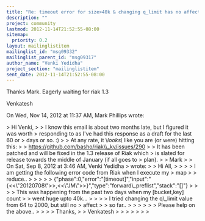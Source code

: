 ```yaml
---
title: "Re: timeout error for size>40k & changing q_limit has no affect"
description: ""
project: community
lastmod: 2012-11-14T21:52:55-08:00
sitemap:
  priority: 0.2
layout: mailinglistitem
mailinglist_id: "msg09332"
mailinglist_parent_id: "msg09317"
author_name: "Venki Yedidha"
project_section: "mailinglistitem"
sent_date: 2012-11-14T21:52:55-08:00
---
```



Thanks Mark.
 Eagerly waiting for riak 1.3

Venkatesh


On Wed, Nov 14, 2012 at 11:37 AM, Mark Phillips  wrote:

&gt; Hi Venki,
&gt;
&gt; I know this email is about two months late, but I figured it was worth
&gt; responding to as I've had this response as a draft for the last 60 or
&gt; days or so. :)
&gt;
&gt; At any rate, it \\*looks\\* like you are (or were) hitting this:
&gt;
&gt; https://github.com/basho/riak\\_kv/issues/290
&gt;
&gt; It has been patched and will be fixed in the 1.3 release of Riak which
&gt; is slated for release towards the middle of January (if all goes to
&gt; plan).
&gt;
&gt; Mark
&gt;
&gt; On Sat, Sep 8, 2012 at 3:46 AM, Venki Yedidha
&gt;  wrote:
&gt; &gt; Hi All,
&gt; &gt;
&gt; &gt; I am getting the following error code from Riak when I execute my
&gt; map
&gt; &gt; reduce..
&gt; &gt;
&gt; &gt;
&gt; {"phase":0,"error":"[timeout]","input":"{&lt;&lt;\\"20120708\\"&gt;&gt;,&lt;&lt;\\"JM\\"&gt;&gt;}","type":"forward\\_preflist","stack":"[]"}
&gt; &gt;
&gt; &gt; This was happening from the past two days when my [bucket,key] count
&gt; &gt; went huge upto 40k...
&gt; &gt;
&gt; &gt; I tried changing the q\\_limit value from 64 to 2000, but still no
&gt; affect
&gt; &gt; so far..
&gt; &gt;
&gt; &gt;
&gt; &gt; Please help on the above..
&gt; &gt;
&gt; &gt; Thanks,
&gt; &gt; Venkatesh
&gt; &gt;
&gt; &gt;
&gt; &gt;
&gt;
